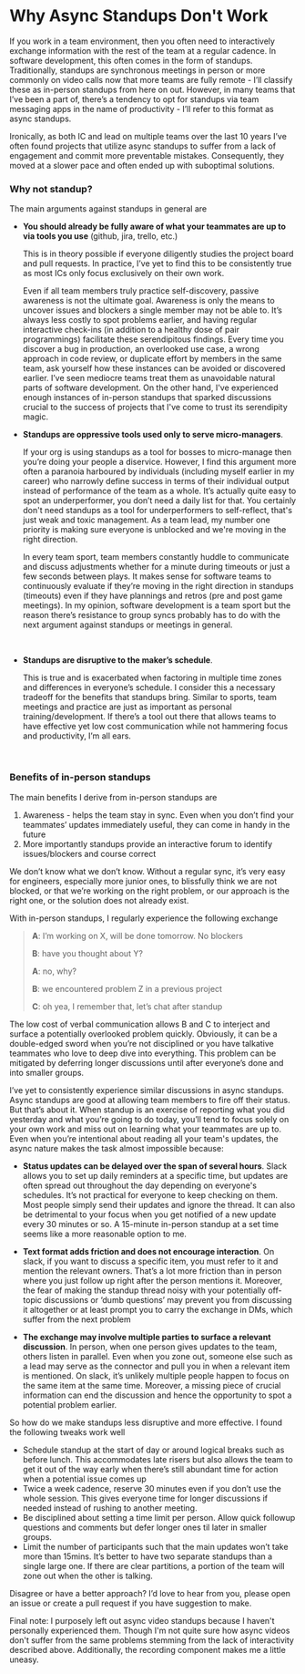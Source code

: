 # Why Async Standups Don't Work

If you work in a team environment, then you often need to interactively exchange information with the rest of the team at a regular cadence. In software development, this often comes in the form of standups. Traditionally, standups are synchronous meetings in person or more commonly on video calls now that more teams are fully remote - I’ll classify these as in-person standups from here on out. However, in many teams that I’ve been a part of, there’s a tendency to opt for standups via team messaging apps in the name of productivity - I’ll refer to this format as async standups. 

Ironically, as both IC and lead on multiple teams over the last 10 years I’ve often found projects that utilize async standups to suffer from a lack of engagement and commit more preventable mistakes. Consequently, they moved at a slower pace and often ended up with suboptimal solutions.

### Why not standup?

The main arguments against standups in general are

- **You should already be fully aware of what your teammates are up to via tools you use** (github, jira, trello, etc.)

  This is in theory possible if everyone diligently studies the project board and pull requests. In practice, I’ve yet to find this to be consistently true as most ICs only focus exclusively on their own work.
  
  Even if all team members truly practice self-discovery, passive awareness is not the ultimate goal. Awareness is only the means to uncover issues and blockers a single member may not be able to. It’s always less costly to spot problems earlier, and having regular interactive check-ins (in addition to a healthy dose of pair programmings) facilitate these serendipitous findings. Every time you discover a bug in production, an overlooked use case, a wrong approach in code review, or duplicate effort by members in the same team, ask yourself how these instances can be avoided or discovered earlier. I’ve seen mediocre teams treat them as unavoidable natural parts of software development. On the other hand, I've experienced enough instances of in-person standups that sparked discussions crucial to the success of projects that I've come to trust its serendipity magic.


- **Standups are oppressive tools used only to serve micro-managers**.

  If your org is using standups as a tool for bosses to micro-manage then you’re doing your people a diservice. However, I find this argument more often a paranoia harboured by individuals (including myself earlier in my career) who narrowly define success in terms of their individual output instead of performance of the team as a whole. It’s actually quite easy to spot an underperformer, you don’t need a daily list for that. You certainly don't need standups as a tool for underperformers to self-reflect, that's just weak and toxic management. As a team lead, my number one priority is making sure everyone is unblocked and we're moving in the right direction.

  In every team sport, team members constantly huddle to communicate and discuss adjustments whether for a minute during timeouts or just a few seconds between plays. It makes sense for software teams to continuously evaluate if they’re moving in the right direction in standups (timeouts) even if they have plannings and retros (pre and post game meetings). In my opinion, software development is a team sport but the reason there’s resistance to group syncs probably has to do with the next argument against standups or meetings in general.

&nbsp;

- **Standups are disruptive to the maker’s schedule**.

  This is true and is exacerbated when factoring in multiple time zones and differences in everyone’s schedule. I consider this a necessary tradeoff for the benefits that standups bring. Similar to sports, team meetings and practice are just as important as personal training/development. If there’s a tool out there that allows teams to have effective yet low cost communication while not hammering focus and productivity, I’m all ears.

&nbsp;

### Benefits of in-person standups

The main benefits I derive from in-person standups are
1. Awareness - helps the team stay in sync. Even when you don’t find your teammates’ updates immediately useful, they can come in handy in the future
2. More importantly standups provide an interactive forum to identify issues/blockers and course correct

We don’t know what we don’t know. Without a regular sync, it’s very easy for engineers, especially more junior ones, to blissfully think we are not blocked, or that we’re working on the right problem, or our approach is the right one, or the solution does not already exist.

With in-person standups, I regularly experience the following exchange

> **A**: I’m working on X, will be done tomorrow. No blockers
> 
> **B**: have you thought about Y?
> 
> **A**: no, why?
> 
> **B**: we encountered problem Z in a previous project
> 
> **C**: oh yea, I remember that, let’s chat after standup

The low cost of verbal communication allows B and C to interject and surface a potentially overlooked problem quickly. Obviously, it can be a double-edged sword when you’re not disciplined or you have talkative teammates who love to deep dive into everything. This problem can be mitigated by deferring longer discussions until after everyone’s done and into smaller groups.

I’ve yet to consistently experience similar discussions in async standups. Async standups are good at allowing team members to fire off their status. But that’s about it. When standup is an exercise of reporting what you did yesterday and what you’re going to do today, you’ll tend to focus solely on your own work and miss out on learning what your teammates are up to. Even when you’re intentional about reading all your team's updates, the async nature makes the task almost impossible because:

- **Status updates can be delayed over the span of several hours**. Slack allows you to set up daily reminders at a specific time, but updates are often spread out throughout the day depending on everyone's schedules. It’s not practical for everyone to keep checking on them. Most people simply send their updates and ignore the thread. It can also be detrimental to your focus when you get notified of a new update every 30 minutes or so. A 15-minute in-person standup at a set time seems like a more reasonable option to me.

- **Text format adds friction and does not encourage interaction**. On slack, if you want to discuss a specific item, you must refer to it and mention the relevant owners. That’s a lot more friction than in person where you just follow up right after the person mentions it. Moreover, the fear of making the standup thread noisy with your potentially off-topic discussions or ‘dumb questions’ may prevent you from discussing it altogether or at least prompt you to carry the exchange in DMs, which suffer from the next problem

- **The exchange may involve multiple parties to surface a relevant discussion**. In person, when one person gives updates to the team, others listen in parallel. Even when you zone out, someone else such as a lead may serve as the connector and pull you in when a relevant item is mentioned. On slack, it’s unlikely multiple people happen to focus on the same item at the same time. Moreover, a missing piece of crucial information can end the discussion and hence the opportunity to spot a potential problem earlier. 

So how do we make standups less disruptive and more effective. I found the following tweaks work well

- Schedule standup at the start of day or around logical breaks such as before lunch. This accommodates late risers but also allows the team to get it out of the way early when there’s still abundant time for action when a potential issue comes up
- Twice a week cadence, reserve 30 minutes even if you don’t use the whole session. This gives everyone time for longer discussions if needed instead of rushing to another meeting.
- Be disciplined about setting a time limit per person. Allow quick followup questions and comments but defer longer ones til later in smaller groups.
- Limit the number of participants such that the main updates won’t take more than 15mins. It’s better to have two separate standups than a single large one. If there are clear partitions, a portion of the team will zone out when the other is talking.

Disagree or have a better approach? I’d love to hear from you, please open an issue or create a pull request if you have suggestion to make.

Final note: I purposely left out async video standups because I haven't personally experienced them. Though I'm not quite sure how async videos don't suffer from the same problems stemming from the lack of interactivity described above. Additionally, the recording component makes me a little uneasy.

